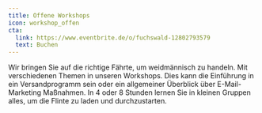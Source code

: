 ```yaml
---
title: Offene Workshops
icon: workshop_offen
cta: 
  link: https://www.eventbrite.de/o/fuchswald-12802793579
  text: Buchen
---
```


Wir bringen Sie auf die richtige Fährte, um weidmännisch zu handeln. Mit verschiedenen Themen in unseren Workshops. Dies kann die Einführung in ein Versandprogramm sein oder ein allgemeiner Überblick über E-Mail-Marketing Maßnahmen. In 4 oder 8 Stunden lernen Sie in kleinen Gruppen alles, um die Flinte zu laden und durchzustarten. 